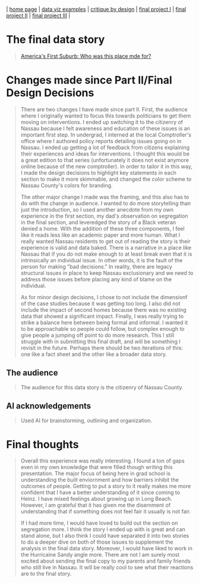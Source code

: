 | [home page](https://cmustudent.github.io/tswd-portfolio-templates/) | [data viz examples](dataviz-examples) | [critique by design](critique-by-design) | [final project I](final-project-part-one) | [final project II](final-project-part-two) | [final project III](final-project-part-three) |

# The final data story
> [America's First Suburb: Who was this place mde for?](https://preview.shorthand.com/pyAdHj7NYKjTnuee#group-section-Is-Nassau-County-Middle-Class-jeMGVZXz7P) 

# Changes made since Part II/Final Design Decisions
> There are two changes I have made since part II. First, the audience where I originally wanted to focus this towards politicians to get them moving on interventions. I ended up switching it to the citizenry of Nassau because I felt awareness and education of these issues is an important first step. In undergrad, I interned at the local Comptroller's office where I authored policy reports detailing issues going on in Nassau. I ended up getting a lot of feedback from citizens explaining their experiences and ideas for interventions. I thought this would be a great edition to that series (unfortunately it does not exist anymore online because of the new comptroller). In order to tailor it in this way, I made the design decisions to highlight key statements in each section to make it more skimmable, and changed the color scheme to Nassau County's colors for branding. 
>
> 
> The other major change I made was the framing, and this also has to do with the change in audience. I wanted to do more storytelling than just the introduction, so I used another anecdote from my own experience in the first section, my dad's observation on segregation in the final section, and leveredged the story of a Black veteran denied a home. With the addition of these three components, I feel like it reads less like an academic paper and more human.
> What I really wanted Nassau residents to get out of reading the story is their experience is valid and data baked. There is a narrative in a place like Nassau that if you do not make enough to at least break even that it is intrinsically an individual issue. In other words, it is the fault of the person for making "bad decisions." In reality, there are legacy structural issues in place to keep Nassau exclusionary and we need to address those issues before placing any kind of blame on the individual.
>
> As for minor design decisions, I chose to not include the dimensionf of the case studies because it was getting too long. I also did not include the impact of second homes because there was no existing data that showed a significant impact. Finally, I was really trying to strike a balance here between being formal and informal. I wanted it to be approachable so people could follow, but complex enough to give people a jumping off point to do more research. This I still struggle with in submitting this final draft, and will be something I revisit in the future. Perhaps there should be two iterations of this: one like a fact sheet and the other like a broader data story.

## The audience
> The audience for this data story is the citizenry of Nassau County. 

## AI acknowledgements
> Used AI for brainstorming, outlining and organization.

# Final thoughts
> Overall this experience was really interesting. I found a ton of gaps even in my own knowledge that were filled though writing this presentation. The major focus of being here in grad school is understanding the built enviornment and how barriers inhibit the outcomes of people. Getting to put a story to it really makes me more confident that I have a better understanding of it since coming to Heinz. I have mixed feelings about growing up in Long Beach. However, I am grateful that it has given me the disernment of understanding that if something does not feel fair it usually is not fair.
> 
>  If I had more time, I would have loved to build out the section on segregation more. I think the story I ended up with is great and can stand alone, but I also think I could have separated it into two stories to do a deeper dive on both of those issues to supplement the analysis in the final data story. Moreover, I would have liked to work in the Hurricaine Sandy angle more. There are not I am surely most excited about sending the final copy to my parents and family friends who still live in Nassau. It will be really cool to see what their reactions are to the final story. 


